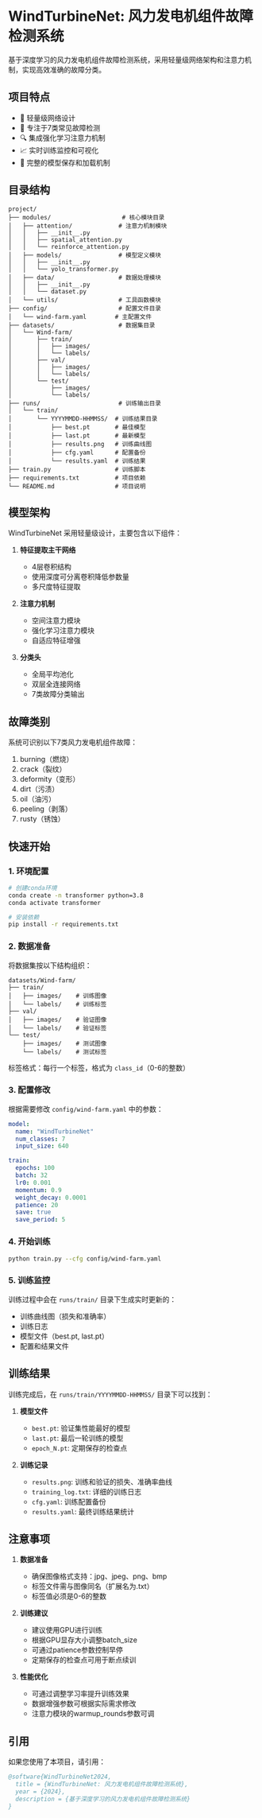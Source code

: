 # WindTurbineNet: 风力发电机组件故障检测系统

基于深度学习的风力发电机组件故障检测系统，采用轻量级网络架构和注意力机制，实现高效准确的故障分类。

## 项目特点

- 🚀 轻量级网络设计
- 🎯 专注于7类常见故障检测
- 🔍 集成强化学习注意力机制
- 📈 实时训练监控和可视化
- 💾 完整的模型保存和加载机制

## 目录结构

```
project/
├── modules/                    # 核心模块目录
│   ├── attention/             # 注意力机制模块
│   │   ├── __init__.py
│   │   ├── spatial_attention.py
│   │   └── reinforce_attention.py
│   ├── models/                # 模型定义模块
│   │   ├── __init__.py
│   │   └── yolo_transformer.py
│   ├── data/                  # 数据处理模块
│   │   ├── __init__.py
│   │   └── dataset.py
│   └── utils/                 # 工具函数模块
├── config/                    # 配置文件目录
│   └── wind-farm.yaml        # 主配置文件
├── datasets/                  # 数据集目录
│   └── Wind-farm/
│       ├── train/
│       │   ├── images/
│       │   └── labels/
│       ├── val/
│       │   ├── images/
│       │   └── labels/
│       └── test/
│           ├── images/
│           └── labels/
├── runs/                      # 训练输出目录
│   └── train/
│       └── YYYYMMDD-HHMMSS/  # 训练结果目录
│           ├── best.pt       # 最佳模型
│           ├── last.pt       # 最新模型
│           ├── results.png   # 训练曲线图
│           ├── cfg.yaml      # 配置备份
│           └── results.yaml  # 训练结果
├── train.py                  # 训练脚本
├── requirements.txt          # 项目依赖
└── README.md                 # 项目说明
```

## 模型架构

WindTurbineNet 采用轻量级设计，主要包含以下组件：

1. **特征提取主干网络**
   - 4层卷积结构
   - 使用深度可分离卷积降低参数量
   - 多尺度特征提取

2. **注意力机制**
   - 空间注意力模块
   - 强化学习注意力模块
   - 自适应特征增强

3. **分类头**
   - 全局平均池化
   - 双层全连接网络
   - 7类故障分类输出

## 故障类别

系统可识别以下7类风力发电机组件故障：

1. burning（燃烧）
2. crack（裂纹）
3. deformity（变形）
4. dirt（污渍）
5. oil（油污）
6. peeling（剥落）
7. rusty（锈蚀）

## 快速开始

### 1. 环境配置

```bash
# 创建conda环境
conda create -n transformer python=3.8
conda activate transformer

# 安装依赖
pip install -r requirements.txt
```

### 2. 数据准备

将数据集按以下结构组织：
```
datasets/Wind-farm/
├── train/
│   ├── images/    # 训练图像
│   └── labels/    # 训练标签
├── val/
│   ├── images/    # 验证图像
│   └── labels/    # 验证标签
└── test/
    ├── images/    # 测试图像
    └── labels/    # 测试标签
```

标签格式：每行一个标签，格式为 `class_id`（0-6的整数）

### 3. 配置修改

根据需要修改 `config/wind-farm.yaml` 中的参数：

```yaml
model:
  name: "WindTurbineNet"
  num_classes: 7
  input_size: 640

train:
  epochs: 100
  batch: 32
  lr0: 0.001
  momentum: 0.9
  weight_decay: 0.0001
  patience: 20
  save: true
  save_period: 5
```

### 4. 开始训练

```bash
python train.py --cfg config/wind-farm.yaml
```

### 5. 训练监控

训练过程中会在 `runs/train/` 目录下生成实时更新的：
- 训练曲线图（损失和准确率）
- 训练日志
- 模型文件（best.pt, last.pt）
- 配置和结果文件

## 训练结果

训练完成后，在 `runs/train/YYYYMMDD-HHMMSS/` 目录下可以找到：

1. **模型文件**
   - `best.pt`: 验证集性能最好的模型
   - `last.pt`: 最后一轮训练的模型
   - `epoch_N.pt`: 定期保存的检查点

2. **训练记录**
   - `results.png`: 训练和验证的损失、准确率曲线
   - `training_log.txt`: 详细的训练日志
   - `cfg.yaml`: 训练配置备份
   - `results.yaml`: 最终训练结果统计

## 注意事项

1. **数据准备**
   - 确保图像格式支持：jpg、jpeg、png、bmp
   - 标签文件需与图像同名（扩展名为.txt）
   - 标签值必须是0-6的整数

2. **训练建议**
   - 建议使用GPU进行训练
   - 根据GPU显存大小调整batch_size
   - 可通过patience参数控制早停
   - 定期保存的检查点可用于断点续训

3. **性能优化**
   - 可通过调整学习率提升训练效果
   - 数据增强参数可根据实际需求修改
   - 注意力模块的warmup_rounds参数可调

## 引用

如果您使用了本项目，请引用：

```bibtex
@software{WindTurbineNet2024,
  title = {WindTurbineNet: 风力发电机组件故障检测系统},
  year = {2024},
  description = {基于深度学习的风力发电机组件故障检测系统}
}
``` 
